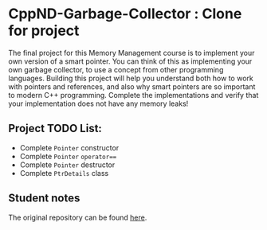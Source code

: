 # CppND-Garbage-Collector : Clone for project
The final project for this Memory Management course is to implement your own version of a smart pointer. You can think of this as implementing your own garbage collector, to use a concept from other programming languages. Building this project will help you understand both how to work with pointers and references, and also why smart pointers are so important to modern C++ programming. Complete the implementations and verify that your implementation does not have any memory leaks!

## Project TODO List:
- Complete `Pointer` constructor
- Complete `Pointer` `operator==`
- Complete `Pointer` destructor
- Complete `PtrDetails` class

## Student notes
The original repository can be found [here](https://github.com/udacity/CppND-Garbage-Collector).
